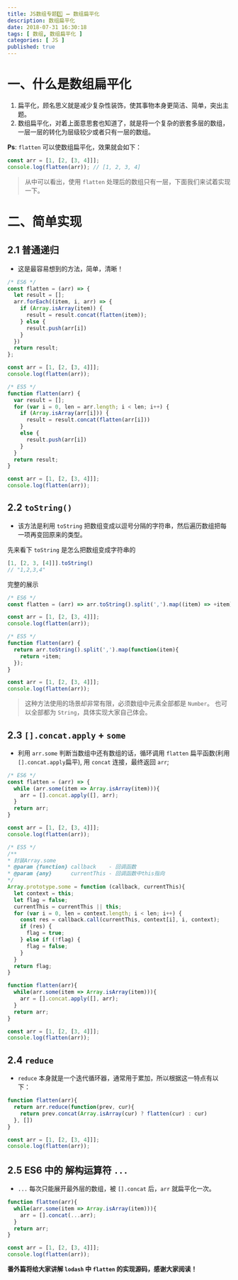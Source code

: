 ```yaml
---
title: JS数组专题1️⃣ ➖ 数组扁平化
description: 数组扁平化
date: 2018-07-31 16:30:18
tags: [ 数组, 数组扁平化 ]
categories: [ JS ]
published: true
---
```

# 一、什么是数组扁平化

1. 扁平化，顾名思义就是减少复杂性装饰，使其事物本身更简洁、简单，突出主题。
2. 数组扁平化，对着上面意思套也知道了，就是将一个复杂的嵌套多层的数组，一层一层的转化为层级较少或者只有一层的数组。

**Ps**: `flatten` 可以使数组扁平化，效果就会如下：
```js
const arr = [1, [2, [3, 4]]];
console.log(flatten(arr)); // [1, 2, 3, 4]
```
> 从中可以看出，使用 `flatten` 处理后的数组只有一层，下面我们来试着实现一下。

# 二、简单实现
## 2.1 普通递归
* 这是最容易想到的方法，简单，清晰！

```js
/* ES6 */
const flatten = (arr) => {
  let result = [];
  arr.forEach((item, i, arr) => {
    if (Array.isArray(item)) {
      result = result.concat(flatten(item));
    } else {
      result.push(arr[i])
    }
  })
  return result;
};

const arr = [1, [2, [3, 4]]];
console.log(flatten(arr));
```

```js
/* ES5 */
function flatten(arr) {
  var result = [];
  for (var i = 0, len = arr.length; i < len; i++) {
    if (Array.isArray(arr[i])) {
      result = result.concat(flatten(arr[i]))
    }
    else {
      result.push(arr[i])
    }
  }
  return result;
}

const arr = [1, [2, [3, 4]]];
console.log(flatten(arr));
```

## 2.2 `toString()`
* 该方法是利用 `toString` 把数组变成以逗号分隔的字符串，然后遍历数组把每一项再变回原来的类型。

先来看下 `toString` 是怎么把数组变成字符串的

```js
[1, [2, 3, [4]]].toString()
// "1,2,3,4"
```

完整的展示

```js
/* ES6 */
const flatten = (arr) => arr.toString().split(',').map((item) => +item);

const arr = [1, [2, [3, 4]]];
console.log(flatten(arr));
```

```js
/* ES5 */
function flatten(arr) {
  return arr.toString().split(',').map(function(item){
    return +item;
  });
}

const arr = [1, [2, [3, 4]]];
console.log(flatten(arr));
```

> 这种方法使用的场景却非常有限，必须数组中元素全部都是 `Number`。
> 也可以全部都为 `String`，具体实现大家自己体会。

## 2.3 `[].concat.apply` + `some`
* 利用 `arr.some` 判断当数组中还有数组的话，循环调用 `flatten` 扁平函数(利用 `[].concat.apply`扁平), 用 `concat` 连接，最终返回 `arr`;

```js
/* ES6 */
const flatten = (arr) => {
  while (arr.some(item => Array.isArray(item))){
    arr = [].concat.apply([], arr);
  }
  return arr;
}

const arr = [1, [2, [3, 4]]];
console.log(flatten(arr));
```

```js
/* ES5 */
/**
* 封装Array.some
* @param {function} callback    - 回调函数
* @param {any}      currentThis - 回调函数中this指向
*/
Array.prototype.some = function (callback, currentThis){
  let context = this;
  let flag = false;
  currentThis = currentThis || this;
  for (var i = 0, len = context.length; i < len; i++) {
    const res = callback.call(currentThis, context[i], i, context);
    if (res) {
      flag = true;
    } else if (!flag) {
      flag = false;
    }
  }
  return flag;
}

function flatten(arr){
  while(arr.some(item => Array.isArray(item))){
    arr = [].concat.apply([], arr);
  }
  return arr;
}

const arr = [1, [2, [3, 4]]];
console.log(flatten(arr));
```

## 2.4 `reduce`
* `reduce` 本身就是一个迭代循环器，通常用于累加，所以根据这一特点有以下：

```js
function flatten(arr){
  return arr.reduce(function(prev, cur){
    return prev.concat(Array.isArray(cur) ? flatten(cur) : cur)
  }, [])
}

const arr = [1, [2, [3, 4]]];
console.log(flatten(arr));
```

## 2.5 ES6 中的 解构运算符 `...`
*  `...` 每次只能展开最外层的数组，被 `[].concat` 后，`arr` 就扁平化一次。

```js
function flatten(arr){
  while(arr.some(item => Array.isArray(item))){
    arr = [].concat(...arr);
  }
  return arr;
}

const arr = [1, [2, [3, 4]]];
console.log(flatten(arr));
```

**番外篇将给大家讲解 `lodash` 中 `flatten` 的实现源码，感谢大家阅读！**
